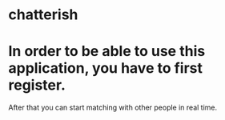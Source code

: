 # chatterish

# In order to be able to use this application, you have to first register.

After that you can start matching with other people in real time.
